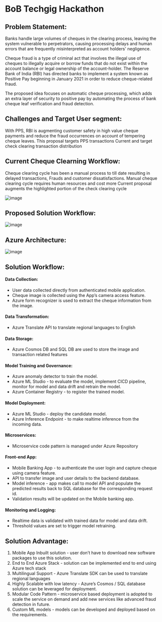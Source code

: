 # BoB Techgig Hackathon

## Problem Statement:
Banks handle large volumes of cheques in the clearing process, leaving the system vulnerable to perpetrators, causing processing delays and human errors that are frequently misinterpreted as account holders' negligence. 

Cheque fraud is a type of criminal act that involves the illegal use of cheques to illegally acquire or borrow funds that do not exist within the account balance or legal ownership of the account-holder. The Reserve Bank of India (RBI) has directed banks to implement a system known as Positive Pay beginning in January 2021 in order to reduce cheque-related fraud. 

The proposed idea focuses on automatic cheque processing, which adds an extra layer of security to positive pay by automating the process of bank cheque leaf verification and fraud detection.

## Challenges and Target User segment:
With PPS, RBI is augmenting customer safety in high value cheque payments and reduce the fraud occurrences on account of tempering cheque leaves.
This proposal targets PPS transactions 
Current and target check clearing transaction distribution

## Current Cheque Clearning Workflow:
Cheque clearing cycle has been a manual  process to till date resulting in delayed transactions, Frauds and customer dissatisfactions.
Manual cheque clearing cycle requires human resources and cost more 
Current proposal augments the highlighted portion of the check clearing cycle

![image](https://raw.githubusercontent.com/vvijay83/BoB_LJMU_Warriors/main/Cheque%20Clearing%20Cycle.png)

## Proposed Solution Workflow:
![image](https://github.com/vvijay83/BoB_LJMU_Warriors/blob/5aee41ee47cde5b68b67690fabcf2f3b7d640cfd/Workflow.png)

## Azure Architecture:
![image](https://github.com/vvijay83/BoB_LJMU_Warriors/blob/5aee41ee47cde5b68b67690fabcf2f3b7d640cfd/Architecture.jpg)

## Solution Workflow:

#### Data Collection:

- User data collected directly from authenticated mobile application.
- Cheque image is collected using the App’s camera access feature.
- Azure form recognizer is used to extract the cheque information from the image.

#### Data Transformation:

- Azure Translate API to translate regional languages to English

#### Data Storage:

- Azure Cosmos DB and SQL DB are used to store the image and transaction related features

#### Model Training and Governance:

- Azure anomaly detector to train the model.
- Azure ML Studio - to evaluate the model, implement CICD pipeline, monitor for model and data drift and retrain the model.
- Azure Container Registry - to register the trained model.

#### Model Deployment:

- Azure ML Studio - deploy the candidate model.
- Azure Inference Endpoint - to make realtime inference from the incoming data.

#### Microservices:

- Microservice code pattern is managed under Azure Repository

#### Front-end App:

- Mobile Banking App - to authenticate the user login and capture cheque using camera feature.
- API to transfer image and user details to the backend database.
- Model inference - app makes call to model API and populate the predicted results back to SQL database for the corresponding request id.
- Validation results will be updated on the Mobile banking app.

#### Monitoring and Logging:

- Realtime data is validated with trained data for model and data drift.
- Threshold values are set to trigger model retraining.

## Solution Advantage:
1. Mobile App Inbuilt solution - user don’t have to download new software packages to use this solution.
2. End to End Azure Stack - solution can be implemented end to end using Azure tech stack
3. Multilingual Support - Azure Translate SDK can be used to translate regional languages
4. Highly Scalable with low latency - Azure’s Cosmos / SQL database solution can be leveraged for deployment.
5. Modular Code Pattern - microservice based deployment is adopted to scale the service on demand and add new services like advanced fraud detection in future.
6. Custom ML models - models can be developed and deployed based on the requirements.
